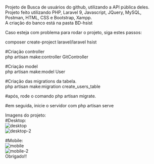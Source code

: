 Projeto de Busca de usuários do github, utilizando a API pública deles.
Projeto feito utilizando PHP, Laravel 9, Javascript, JQuery, MySQL, Postman, HTML, CSS e Bootstrap, Xampp. <br>
A criação do banco está na pasta BD-hsist <br>

Caso esteja com problema para rodar o projeto, siga estes passos: <br>

composer create-project laravel/laravel hsist

#Criação controller <br>
php artisan make:controller GitController <br>

#Criação model <br>
php artisan make:model User <br>

#Criação das migrations da tabela. <br>
php artisan make:migration create_users_table <br>

#após, rode o comando php artisan migrate.


#em seguida, inicie o servidor com php artisan serve <br>

Imagens do projeto: <br>
#Desktop: <br>
![desktop](https://github.com/meirellos/Hsist/assets/72823459/f079d607-0fd5-494f-9e5e-4a0b745ae349)
<br>
![desktop-2](https://github.com/meirellos/Hsist/assets/72823459/7b4ff973-475f-434e-81d4-0adc946c77ed)


#Mobile:  <br>
![mobile](https://github.com/meirellos/Hsist/assets/72823459/61226e0e-b32a-4ccd-b8b0-e18ffff519cb)
<br>
![mobile-2](https://github.com/meirellos/Hsist/assets/72823459/35904ba7-4087-457a-95ec-a4ad02b990fd)
<br>
Obrigado!!
